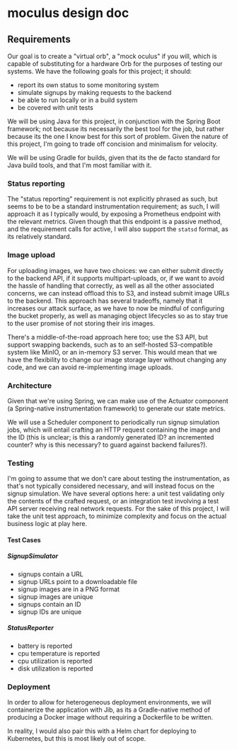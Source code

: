 # moculus design doc

## Requirements

Our goal is to create a "virtual orb", a "mock oculus" if you will, which is capable of substituting for a hardware Orb for the purposes of testing our systems. We have the following goals for this project; it should:

- report its own status to some monitoring system
- simulate signups by making requests to the backend
- be able to run locally or in a build system
- be covered with unit tests


We will be using Java for this project, in conjunction with the Spring Boot framework; not because its necessarily the best tool for the job, but rather because its the one I know best for this sort of problem. Given the nature of this project, I'm going to trade off concision and minimalism for velocity.

We will be using Gradle for builds, given that its the de facto standard for Java build tools, and that I'm most familiar with it.

### Status reporting

The "status reporting" requirement is not explicitly phrased as such, but seems to be to be a standard instrumentation requirement; as such, I will approach it as I typically would, by exposing a Prometheus endpoint with the relevant metrics. Given though that this endpoint is a passive method, and the requirement calls for active, I will also support the `statsd` format, as its relatively standard.

### Image upload

For uploading images, we have two choices: we can either submit directly to the backend API, if it supports multipart-uploads, or, if we want to avoid the hassle of handling that correctly, as well as all the other associated concerns, we can instead offload this to S3, and instead submit image URLs to the backend. This approach has several tradeoffs, namely that it increases our attack surface, as we have to now be mindful of configuring the bucket properly, as well as managing object lifecycles so as to stay true to the user promise of not storing their iris images.

There's a middle-of-the-road approach here too; use the S3 API, but support swapping backends, such as to an self-hosted S3-compatible system like MinIO, or an in-memory S3 server. This would mean that we have the flexibility to change our image storage layer without changing any code, and we can avoid re-implementing image uploads.

### Architecture

Given that we're using Spring, we can make use of the Actuator component (a Spring-native instrumentation framework) to generate our state metrics.

We will use a Scheduler component to periodically run signup simulation jobs, which will entail crafting an HTTP request containing the image and the ID (this is unclear; is this a randomly generated ID? an incremented counter? why is this necessary? to guard against backend failures?). 

### Testing

I'm going to assume that we don't care about testing the instrumentation, as that's not typically considered necessary, and will instead focus on the signup simulation. We have several options here: a unit test validating only the contents of the crafted request, or an integration test involving a test API server receiving real network requests. For the sake of this project, I will take the unit test approach, to minimize complexity and focus on the actual business logic at play here.

#### Test Cases

##### SignupSimulator

- signups contain a URL
- signup URLs point to a downloadable file
- signup images are in a PNG format
- signup images are unique
- signups contain an ID
- signup IDs are unique


##### StatusReporter

- battery is reported
- cpu temperature is reported
- cpu utilization is reported
- disk utilization is reported

### Deployment

In order to allow for heterogeneous deployment environments, we will containerize the application with Jib, as its a Gradle-native method of producing a Docker image without requiring a Dockerfile to be written.

In reality, I would also pair this with a Helm chart for deploying to Kubernetes, but this is most likely out of scope.